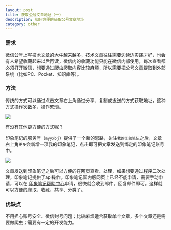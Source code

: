 ```yaml
---
layout: post
title: 获取公号文章地址（一）
description: 如何方便的获取公号文章地址
category: other
---
```


### 需求

微信公号上写技术文章的大牛越来越多，技术文章往往需要边读边实践才好，也会有人希望收藏起来以后再读，微信内的收藏功能只能在微信内部使用，每次查看都必须打开微信，想要通过爬虫爬取内容比较麻烦，所以需要把公号文章提取到外部系统（比如PC、Pocket、知识库等）。

### 方法

传统的方式可以通过点击文章右上角通过分享、复制或发送的方式获取地址，这种方式操作次数多，操作繁琐。

![](/images/wechat1.jpeg)

有没有其他更方便的方式呢？

印象笔记的服务号（`myyxbj`）提供了一个新的思路，关注`我的印象笔记`之后，文章右上角`更多`会新增一项我的印象笔记，点击即可把文章发送到绑定的印象笔记账号中。

![](/images/wechat2.jpeg)

文章发送到印象笔记之后可以方便的在网页查看、处理，如果想要通过程序二次处理，印象笔记提供了api操作。印象笔记国内版网页上已经不能申请，需要手动申请，可以在 [印象笔记帮助中心](https://www.yinxiang.com/contact/support/ticket/)申请，很快就会收到邮件，回复邮件即可。这样就可以方便的爬取、收藏、共享、分类了。

### 优缺点

不用担心账号安全、微信封号问题；比较麻烦适合获取单个文章，多个文章还是需要做爬虫；需要有一定的开发能力。



